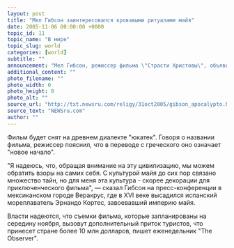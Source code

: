 ```yaml
---
layout: post
title: "Мел Гибсон заинтересовался кровавыми ритуалами майя"
date: 2005-11-06 00:00:00 +0000
topic_id: 11
topic_name: "В мире"
topic_slug: world
categories: [world]
subtitle: ""
announcement: "Мел Гибсон, режиссер фильма \"Страсти Христовы\", объявил о намерении реализовать новый проект под названием \"Апокалипто\": на этот раз речь идет о кровавых ритуалах цивилизации майя, сообщает \"Интерфакс\"."
additional_content: ""
photo_filename: ""
photo_width: 0
photo_height: 0
photo_alt: ""
source_url: "http://txt.newsru.com/religy/31oct2005/gibson_apocalypto.html"
source_text: "NEWSru.com"
author: ""
---
```

Фильм будет снят на древнем диалекте "юкатек". Говоря о названии фильма, режиссер пояснил, что в переводе с греческого оно означает "новое начало".

"Я надеюсь, что, обращая внимание на эту цивилизацию, мы можем обратить взоры на самих себя. С культурой майя до сих пор связано множество тайн, но для меня эта культура - скорее декорации для приключенческого фильма", &mdash; сказал Гибсон на пресс-конференции в мексиканском городе Веракрус, где в XVI веке высадился испанский мореплаватель Эрнандо Кортес, завоевавший империю майя.

Власти надеются, что съемки фильма, которые запланированы на середину ноября, вызовут дополнительный приток туристов, что принесет стране более 10 млн долларов, пишет еженедельник "The Observer".
